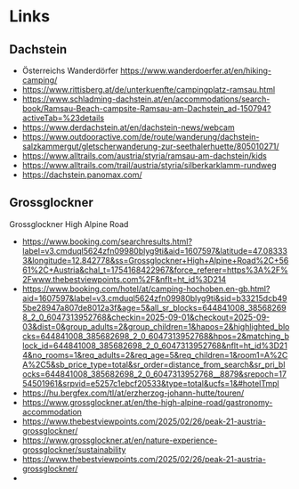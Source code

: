 # Links

## Dachstein

- Österreichs Wanderdörfer https://www.wanderdoerfer.at/en/hiking-camping/
- https://www.rittisberg.at/de/unterkuenfte/campingplatz-ramsau.html
- https://www.schladming-dachstein.at/en/accommodations/search-book/Ramsau-Beach-campsite-Ramsau-am-Dachstein_ad-150794?activeTab=%23details
- https://www.derdachstein.at/en/dachstein-news/webcam
- https://www.outdooractive.com/de/route/wanderung/dachstein-salzkammergut/gletscherwanderung-zur-seethalerhuette/805010271/
- https://www.alltrails.com/austria/styria/ramsau-am-dachstein/kids
- https://www.alltrails.com/trail/austria/styria/silberkarklamm-rundweg
- https://dachstein.panomax.com/

## Grossglockner

Grossglockner High Alpine Road
- https://www.booking.com/searchresults.html?label=v3.cmduql5624zfn09980blyg9ti&aid=1607597&latitude=47.083333&longitude=12.842778&ss=Grossglockner+High+Alpine+Road%2C+5661%2C+Austria&chal_t=1754168422967&force_referer=https%3A%2F%2Fwww.thebestviewpoints.com%2F&nflt=ht_id%3D214
- https://www.booking.com/hotel/at/camping-hochoben.en-gb.html?aid=1607597&label=v3.cmduql5624zfn09980blyg9ti&sid=b33215dcb495be28947a807de8012a3f&age=5&all_sr_blocks=644841008_385682698_2_0_6047313952768&checkin=2025-09-01&checkout=2025-09-03&dist=0&group_adults=2&group_children=1&hapos=2&highlighted_blocks=644841008_385682698_2_0_6047313952768&hpos=2&matching_block_id=644841008_385682698_2_0_6047313952768&nflt=ht_id%3D214&no_rooms=1&req_adults=2&req_age=5&req_children=1&room1=A%2CA%2C5&sb_price_type=total&sr_order=distance_from_search&sr_pri_blocks=644841008_385682698_2_0_6047313952768__8879&srepoch=1754501961&srpvid=e5257c1ebcf20533&type=total&ucfs=1&#hotelTmpl
- https://hu.bergfex.com/tl/at/erzherzog-johann-hutte/touren/
- https://www.grossglockner.at/en/the-high-alpine-road/gastronomy-accommodation
- https://www.thebestviewpoints.com/2025/02/26/peak-21-austria-grossglockner/
- https://www.grossglockner.at/en/nature-experience-grossglockner/sustainability
- https://www.thebestviewpoints.com/2025/02/26/peak-21-austria-grossglockner/
- 
